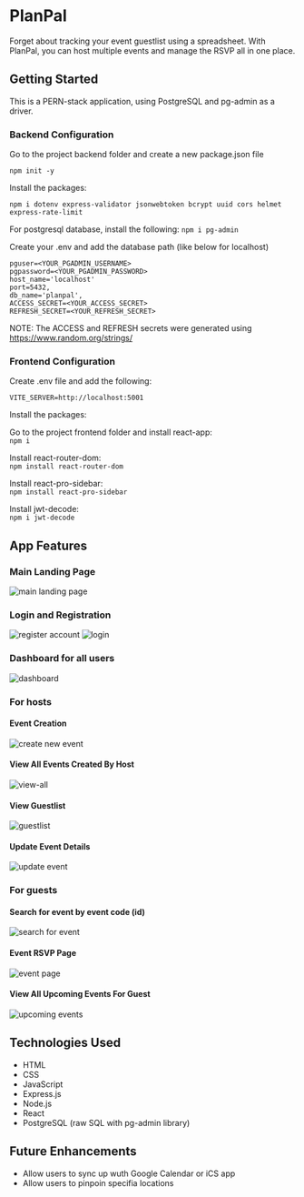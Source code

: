 # PlanPal

Forget about tracking your event guestlist using a spreadsheet. With PlanPal, you can host multiple events and manage the RSVP all in one place.

## Getting Started

This is a PERN-stack application, using PostgreSQL and pg-admin as a driver.

### Backend Configuration

Go to the project backend folder and create a new package.json file

`npm init -y`

Install the packages:

`npm i dotenv express-validator jsonwebtoken bcrypt uuid cors helmet express-rate-limit`

For postgresql database, install the following:
`npm i pg-admin`

Create your .env and add the database path (like below for localhost)

`pguser=<YOUR_PGADMIN_USERNAME>`<br>
`pgpassword=<YOUR_PGADMIN_PASSWORD>`<br>
`host_name='localhost'`<br>
`port=5432,`<br>
`db_name='planpal',`<br>
`ACCESS_SECRET=<YOUR_ACCESS_SECRET>`<br>
`REFRESH_SECRET=<YOUR_REFRESH_SECRET>`<br>

NOTE: The ACCESS and REFRESH secrets were generated using https://www.random.org/strings/

### Frontend Configuration

Create .env file and add the following:

`VITE_SERVER=http://localhost:5001`

Install the packages:

Go to the project frontend folder and install react-app: <br/>`npm i`

Install react-router-dom:
<br/> `npm install react-router-dom`

Install react-pro-sidebar: <br/>
`npm install react-pro-sidebar`

Install jwt-decode:<br/> `npm i jwt-decode`

## App Features

### Main Landing Page

![main landing page](Frontend/public/landing-page.png)

### Login and Registration

![register account](Frontend/public/register.png)
![login](Frontend/public/login.png)

### Dashboard for all users

![dashboard](Frontend/public/dashboard.png)

### For hosts

#### Event Creation

![create new event](Frontend/public/create-new-event.png)

#### View All Events Created By Host

![view-all](Frontend/public/view-all-host-events.png)

#### View Guestlist

![guestlist](Frontend/public/guestlist.png)

#### Update Event Details

![update event](Frontend/public/update-modal.png)

### For guests

#### Search for event by event code (id)

![search for event](Frontend/public/search-event-code.png)

#### Event RSVP Page

![event page](Frontend/public/event-page.png)

#### View All Upcoming Events For Guest

![upcoming events](Frontend/public/upcoming-events.png)

## Technologies Used

- HTML
- CSS
- JavaScript
- Express.js
- Node.js
- React
- PostgreSQL (raw SQL with pg-admin library)

## Future Enhancements

- Allow users to sync up wuth Google Calendar or iCS app
- Allow users to pinpoin specifia locations
